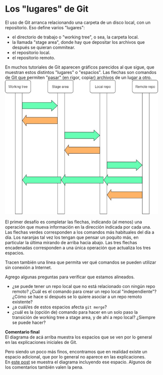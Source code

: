 # Los "lugares" de Git
El uso de Git arranca relacionando una carpeta de un disco local, con un repositorio. Eso define varios "lugares":
- el directorio de trabajo o "working tree", o sea, la carpeta local.
- la llamada "stage area", donde hay que depositar los archivos que después se quieran commitear.
- el repositorio local.
- el repositorio remoto.

En muchos tutoriales de Git aparecen gráficos parecidos al que sigue, que muestran estos distintos "lugares" o "espacios". Las flechas son comandos de Git que permiten "pasar" (en rigor, copiar) archivos de un lugar a otro.
![espacios de Git - para completar](./images/git-spaces-diagram.jpg)

El primer desafío es completar las flechas, indicando (al menos) una operación que mueva información en la dirección indicada por cada una.
Las flechas verdes corresponden a los comandos más habituales del día a día. Los naranjas tal vez los tengan que pensar un poquito más, en particular la última mirando de arriba hacia abajo.
Las tres flechas encadenadas corresponden a una única operación que actualiza los tres espacios.

Tracen también una línea que permita ver qué comandos se pueden utilizar sin conexión a Internet.

Agrego algunas preguntas para verificar que estamos alineados.
- ¿se puede tener un repo local que no está relacionado con ningún repo remoto? ¿Cuál es el comando para crear un repo local "independiente"? ¿Cómo se hace si después se lo quiere asociar a un repo remoto existente?
- ¿a cuál/es de estos espacios afecta `git merge`?
- ¿cuál es la (opción de) comando para hacer en un solo paso la transición de working tree a stage area, y de ahí a repo local? ¿Siempre se puede hacer?

**Comentario final**  
El diagrama de acá arriba muestra los espacios que se ven por lo general en las explicaciones iniciales de Git.

Pero siendo un poco más finos, encontramos que en realidad existe un espacio adicional, que por lo general no aparece en las explicaciones.  
En [este post](https://www.reddit.com/r/git/comments/99ul9f/git_workflow_diagram_showcasing_the_role_of/) se muestra el diagrama incluyendo ese espacio. Algunos de los comentarios también valen la pena.

